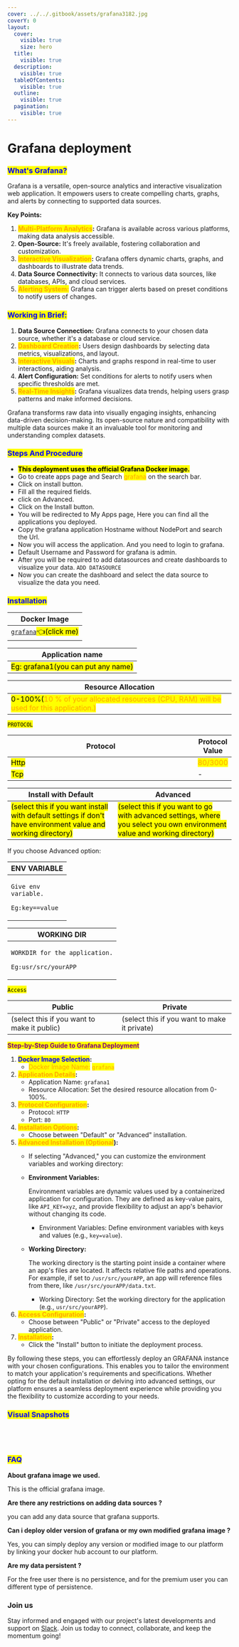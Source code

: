 ```yaml
---
cover: ../../.gitbook/assets/grafana3182.jpg
coverY: 0
layout:
  cover:
    visible: true
    size: hero
  title:
    visible: true
  description:
    visible: true
  tableOfContents:
    visible: true
  outline:
    visible: true
  pagination:
    visible: true
---
```


# Grafana deployment

### <mark style="color:blue;">What's Grafana?</mark>

Grafana is a versatile, open-source analytics and interactive visualization web application. It empowers users to create compelling charts, graphs, and alerts by connecting to supported data sources.

**Key Points:**

1. <mark style="color:orange;">**Multi-Platform Analytics**</mark>**:** Grafana is available across various platforms, making data analysis accessible.
2. **Open-Source:** It's freely available, fostering collaboration and customization.
3. <mark style="color:orange;">**Interactive Visualization**</mark>**:** Grafana offers dynamic charts, graphs, and dashboards to illustrate data trends.
4. **Data Source Connectivity:** It connects to various data sources, like databases, APIs, and cloud services.
5. <mark style="color:orange;">**Alerting System:**</mark> Grafana can trigger alerts based on preset conditions to notify users of changes.

### <mark style="color:blue;">**Working in Brief:**</mark>

1. **Data Source Connection:** Grafana connects to your chosen data source, whether it's a database or cloud service.
2. <mark style="color:orange;">**Dashboard Creation**</mark>**:** Users design dashboards by selecting data metrics, visualizations, and layout.
3. <mark style="color:orange;">**Interactive Visuals**</mark>**:** Charts and graphs respond in real-time to user interactions, aiding analysis.
4. **Alert Configuration:** Set conditions for alerts to notify users when specific thresholds are met.
5. <mark style="color:orange;">**Real-Time Insights**</mark>**:** Grafana visualizes data trends, helping users grasp patterns and make informed decisions.

Grafana transforms raw data into visually engaging insights, enhancing data-driven decision-making. Its open-source nature and compatibility with multiple data sources make it an invaluable tool for monitoring and understanding complex datasets.

### <mark style="color:blue;">Steps And Procedure</mark>&#x20;

* &#x20;<mark style="background-color:yellow;">**This deployment uses the official Grafana Docker image.**</mark>
* &#x20;Go to create apps page and Search <mark style="color:orange;">grafana</mark> on the search bar.
* &#x20;Click on install button.
* &#x20;Fill all the required fields.
* &#x20;click on Advanced.
* &#x20;Click on the Install button.
* &#x20;You will be redirected to My Apps page, Here you can find all the applications you deployed.
* &#x20;Copy the grafana application Hostname without NodePort and search the Url.
* &#x20;Now you will access the application. And you need to login to grafana.
* &#x20;Default Username and Password for grafana is admin.
* &#x20;After you will be required to add datasources and create dashboards to visualize your data.    `ADD DATASOURCE`
* &#x20;Now you can create the dashboard and select the data source to visualize the data you need.

### <mark style="color:blue;">Installation</mark>

| Docker Image                                                                                                    |
| --------------------------------------------------------------------------------------------------------------- |
| [`grafana`](https://hub.docker.com/r/grafana/grafana)<mark style="background-color:yellow;">👈(click me)</mark> |

| Application name                                                                 |
| -------------------------------------------------------------------------------- |
| <mark style="background-color:yellow;">Eg: grafana1(you can put any name)</mark> |

| Resource Allocation                                                                                                                                                     |
| ----------------------------------------------------------------------------------------------------------------------------------------------------------------------- |
| <mark style="background-color:yellow;">0-100%(</mark><mark style="color:orange;">10 % of your allocated resources (CPU, RAM) will be used for this application.)</mark> |

<mark style="background-color:yellow;">`PROTOCOL`</mark>

<table><thead><tr><th width="417">Protocol</th><th>Protocol Value</th></tr></thead><tbody><tr><td><mark style="background-color:yellow;">Http</mark></td><td><mark style="color:orange;">80/3000</mark></td></tr><tr><td><mark style="background-color:yellow;">Tcp</mark></td><td>-</td></tr></tbody></table>

| Install with Default                                                                                                                                        | Advanced                                                                                                                                                               |
| ----------------------------------------------------------------------------------------------------------------------------------------------------------- | ---------------------------------------------------------------------------------------------------------------------------------------------------------------------- |
| <mark style="background-color:yellow;">(select this if you want install with default settings if don't have environment value and working directory)</mark> | <mark style="background-color:yellow;">(select this if you want to go with advanced settings, where you select you own environment value and working directory)</mark> |

If you choose Advanced option:

| ENV VARIABLE                                                            |
| ----------------------------------------------------------------------- |
| <p><code>Give env variable.</code></p><p><code>Eg:key==value</code></p> |

| WORKING DIR                                                                             |
| --------------------------------------------------------------------------------------- |
| <p><code>WORKDIR for the application.</code></p><p> <code>Eg:usr/src/yourAPP</code></p> |

<mark style="background-color:yellow;">`Access`</mark>

| Public                                      | Private                                      |
| ------------------------------------------- | -------------------------------------------- |
| (select this if you want to make it public) | (select this if you want to make it private) |

<mark style="color:purple;">**Step-by-Step Guide to Grafana Deployment**</mark>

1. <mark style="color:blue;">**Docker Image Selection**</mark>**:**
   * <mark style="color:orange;">Docker Image Name:</mark> <mark style="color:orange;"></mark><mark style="color:orange;">`grafana`</mark>
2. <mark style="color:orange;">**Application Details**</mark>**:**
   * Application Name: `grafana1`
   * Resource Allocation: Set the desired resource allocation from 0-100%.
3. <mark style="color:orange;">**Protocol Configuration**</mark>**:**
   * Protocol: `HTTP`
   * Port: `80`
4. <mark style="color:orange;">**Installation Options**</mark>**:**
   * Choose between "Default" or "Advanced" installation.
5. <mark style="color:orange;">**Advanced Installation (Optional**</mark>**):**
   * If selecting "Advanced," you can customize the environment variables and working directory:
   *   **Environment Variables:**

       Environment variables are dynamic values used by a containerized application for configuration. They are defined as key-value pairs, like `API_KEY=xyz`, and provide flexibility to adjust an app's behavior without changing its code.

       * Environment Variables: Define environment variables with keys and values (e.g., `key=value`).
   *   **Working Directory:**

       The working directory is the starting point inside a container where an app's files are located. It affects relative file paths and operations. For example, if set to `/usr/src/yourAPP`, an app will reference files from there, like `/usr/src/yourAPP/data.txt`.

       * Working Directory: Set the working directory for the application (e.g., `usr/src/yourAPP`).
6. <mark style="color:orange;">**Access Configuration**</mark>**:**
   * Choose between "Public" or "Private" access to the deployed application.
7. <mark style="color:orange;">**Installation**</mark>**:**
   * Click the "Install" button to initiate the deployment process.

By following these steps, you can effortlessly deploy an GRAFANA instance with your chosen configurations. This enables you to tailor the environment to match your application's requirements and specifications. Whether opting for the default installation or delving into advanced settings, our platform ensures a seamless deployment experience while providing you the flexibility to customize according to your needs.

### <mark style="color:blue;">Visual Snapshots</mark>



<div>

<figure><img src="../../.gitbook/assets/Screenshot 2023-08-21 163652.png" alt=""><figcaption></figcaption></figure>

 

<figure><img src="../../.gitbook/assets/Screenshot 2023-08-21 164123.png" alt=""><figcaption></figcaption></figure>

 

<figure><img src="../../.gitbook/assets/datasources (2).png" alt=""><figcaption></figcaption></figure>

 

<figure><img src="../../.gitbook/assets/grafana-dashboard (1).png" alt=""><figcaption></figcaption></figure>

</div>

### <mark style="color:blue;">FAQ</mark>

**About grafana image we used.**

This is the official grafana image.

**Are there any restrictions on adding data sources ?**

you can add any data source that grafana supports.

**Can i deploy older version of grafana or my own modified grafana image ?**

Yes, you can simply deploy any version or modified image to our platform by linking your docker hub account to our platform.

**Are my data persistent ?**

For the free user there is no persistence, and for the premium user you can different type of persistence.

### Join us

Stay informed and engaged with our project's latest developments and support on [Slack](https://app.slack.com/client/T04QS32JX6E/C04QKEWE146). Join us today to connect, collaborate, and keep the momentum going!&#x20;
